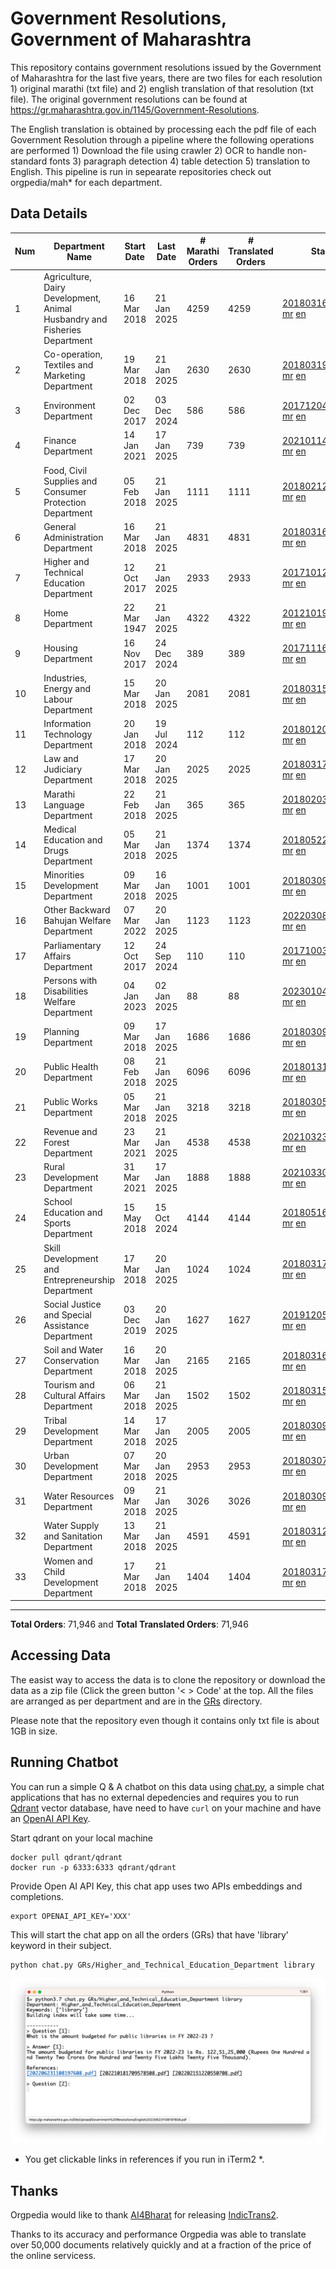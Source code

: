 # Government Resolutions, Government of Maharashtra

This repository contains government resolutions issued by the Government of Maharashtra for the last five years, there are two files for each resolution 1) original marathi (txt file) and 2) english translation of that resolution (txt file). The original government resolutions can be found at https://gr.maharashtra.gov.in/1145/Government-Resolutions.

The English translation is obtained by processing each the pdf file of each Government Resolution through a pipeline where the following operations are performed 1) Download the file using crawler 2) OCR to handle non-standard fonts 3) paragraph detection 4) table  detection 5) translation to English. This pipeline is run in sepearate repositories check out orgpedia/mah* for each department.


## Data Details

| Num | Department Name | Start Date | Last Date | # Marathi Orders | # Translated Orders | Starting Order | Last Order |
| --- | --------------- | ---------- | --------- | ---------------- | ------------------- | -------------- | ---------- |
| 1 | Agriculture, Dairy Development, Animal Husbandry and Fisheries Department | 16 Mar 2018 | 21 Jan 2025 | 4259 | 4259 | [201803161624182101.pdf](https://gr.maharashtra.gov.in/Site/Upload/Government%20Resolutions/English/201803161624182101.pdf) [mr](GRs/Agriculture,_Dairy_Development,_Animal_Husbandry_and_Fisheries_Department/201803161624182101.pdf.mr.txt) [en](GRs/Agriculture,_Dairy_Development,_Animal_Husbandry_and_Fisheries_Department/201803161624182101.pdf.en.txt) | [202501211708492601.pdf](https://gr.maharashtra.gov.in/Site/Upload/Government%20Resolutions/English/202501211708492601.pdf) [mr](GRs/Agriculture,_Dairy_Development,_Animal_Husbandry_and_Fisheries_Department/202501211708492601.pdf.mr.txt) [en](GRs/Agriculture,_Dairy_Development,_Animal_Husbandry_and_Fisheries_Department/202501211708492601.pdf.en.txt) |
| 2 | Co-operation, Textiles and Marketing Department | 19 Mar 2018 | 21 Jan 2025 | 2630 | 2630 | [201803191257576702.pdf](https://gr.maharashtra.gov.in/Site/Upload/Government%20Resolutions/English/201803191257576702.pdf) [mr](GRs/Co-operation,_Textiles_and_Marketing_Department/201803191257576702.pdf.mr.txt) [en](GRs/Co-operation,_Textiles_and_Marketing_Department/201803191257576702.pdf.en.txt) | [202501211447445602.pdf](https://gr.maharashtra.gov.in/Site/Upload/Government%20Resolutions/English/202501211447445602.pdf) [mr](GRs/Co-operation,_Textiles_and_Marketing_Department/202501211447445602.pdf.mr.txt) [en](GRs/Co-operation,_Textiles_and_Marketing_Department/202501211447445602.pdf.en.txt) |
| 3 | Environment Department | 02 Dec 2017 | 03 Dec 2024 | 586 | 586 | [201712041147216904.pdf](https://gr.maharashtra.gov.in/Site/Upload/Government%20Resolutions/English/201712041147216904.pdf) [mr](GRs/Environment_Department/201712041147216904.pdf.mr.txt) [en](GRs/Environment_Department/201712041147216904.pdf.en.txt) | [202412031148104104.pdf](https://gr.maharashtra.gov.in/Site/Upload/Government%20Resolutions/English/202412031148104104.pdf) [mr](GRs/Environment_Department/202412031148104104.pdf.mr.txt) [en](GRs/Environment_Department/202412031148104104.pdf.en.txt) |
| 4 | Finance Department | 14 Jan 2021 | 17 Jan 2025 | 739 | 739 | [202101141237329905.pdf](https://gr.maharashtra.gov.in/Site/Upload/Government%20Resolutions/English/202101141237329905.pdf) [mr](GRs/Finance_Department/202101141237329905.pdf.mr.txt) [en](GRs/Finance_Department/202101141237329905.pdf.en.txt) | [202501171646373405.pdf](https://gr.maharashtra.gov.in/Site/Upload/Government%20Resolutions/English/202501171646373405.pdf) [mr](GRs/Finance_Department/202501171646373405.pdf.mr.txt) [en](GRs/Finance_Department/202501171646373405.pdf.en.txt) |
| 5 | Food, Civil Supplies and Consumer Protection Department | 05 Feb 2018 | 21 Jan 2025 | 1111 | 1111 | [201802121244545806.pdf](https://gr.maharashtra.gov.in/Site/Upload/Government%20Resolutions/English/201802121244545806.pdf) [mr](GRs/Food,_Civil_Supplies_and_Consumer_Protection_Department/201802121244545806.pdf.mr.txt) [en](GRs/Food,_Civil_Supplies_and_Consumer_Protection_Department/201802121244545806.pdf.en.txt) | [202501211233366506.pdf](https://gr.maharashtra.gov.in/Site/Upload/Government%20Resolutions/English/202501211233366506....pdf) [mr](GRs/Food,_Civil_Supplies_and_Consumer_Protection_Department/202501211233366506.pdf.mr.txt) [en](GRs/Food,_Civil_Supplies_and_Consumer_Protection_Department/202501211233366506.pdf.en.txt) |
| 6 | General Administration Department | 16 Mar 2018 | 21 Jan 2025 | 4831 | 4831 | [201803161224022707.pdf](https://gr.maharashtra.gov.in/Site/Upload/Government%20Resolutions/English/201803161224022707.pdf) [mr](GRs/General_Administration_Department/201803161224022707.pdf.mr.txt) [en](GRs/General_Administration_Department/201803161224022707.pdf.en.txt) | [202501212010234507.pdf](https://gr.maharashtra.gov.in/Site/Upload/Government%20Resolutions/English/202501212010234507.pdf) [mr](GRs/General_Administration_Department/202501212010234507.pdf.mr.txt) [en](GRs/General_Administration_Department/202501212010234507.pdf.en.txt) |
| 7 | Higher and Technical Education Department | 12 Oct 2017 | 21 Jan 2025 | 2933 | 2933 | [201710121514029708.pdf](https://gr.maharashtra.gov.in/Site/Upload/Government%20Resolutions/English/201710121514029708.pdf) [mr](GRs/Higher_and_Technical_Education_Department/201710121514029708.pdf.mr.txt) [en](GRs/Higher_and_Technical_Education_Department/201710121514029708.pdf.en.txt) | [202501211632169008.pdf](https://gr.maharashtra.gov.in/Site/Upload/Government%20Resolutions/English/202501211632169008.pdf) [mr](GRs/Higher_and_Technical_Education_Department/202501211632169008.pdf.mr.txt) [en](GRs/Higher_and_Technical_Education_Department/202501211632169008.pdf.en.txt) |
| 8 | Home Department | 22 Mar 1947 | 21 Jan 2025 | 4322 | 4322 | [201210191648552129.pdf](https://gr.maharashtra.gov.in/Site/Upload/Government%20Resolutions/English/201210191648552129.pdf) [mr](GRs/Home_Department/201210191648552129.pdf.mr.txt) [en](GRs/Home_Department/201210191648552129.pdf.en.txt) | [202501211640498029.pdf](https://gr.maharashtra.gov.in/Site/Upload/Government%20Resolutions/English/202501211640498029.pdf) [mr](GRs/Home_Department/202501211640498029.pdf.mr.txt) [en](GRs/Home_Department/202501211640498029.pdf.en.txt) |
| 9 | Housing Department | 16 Nov 2017 | 24 Dec 2024 | 389 | 389 | [201711161447076609.pdf](https://gr.maharashtra.gov.in/Site/Upload/Government%20Resolutions/English/201711161447076609.pdf) [mr](GRs/Housing_Department/201711161447076609.pdf.mr.txt) [en](GRs/Housing_Department/201711161447076609.pdf.en.txt) | [202412241442052709.pdf](https://gr.maharashtra.gov.in/Site/Upload/Government%20Resolutions/English/202412241442052709.pdf) [mr](GRs/Housing_Department/202412241442052709.pdf.mr.txt) [en](GRs/Housing_Department/202412241442052709.pdf.en.txt) |
| 10 | Industries, Energy and Labour Department | 15 Mar 2018 | 20 Jan 2025 | 2081 | 2081 | [201803151204055010.pdf](https://gr.maharashtra.gov.in/Site/Upload/Government%20Resolutions/English/201803151204055010.pdf) [mr](GRs/Industries,_Energy_and_Labour_Department/201803151204055010.pdf.mr.txt) [en](GRs/Industries,_Energy_and_Labour_Department/201803151204055010.pdf.en.txt) | [202501201223416710.pdf](https://gr.maharashtra.gov.in/Site/Upload/Government%20Resolutions/English/202501201223416710.pdf) [mr](GRs/Industries,_Energy_and_Labour_Department/202501201223416710.pdf.mr.txt) [en](GRs/Industries,_Energy_and_Labour_Department/202501201223416710.pdf.en.txt) |
| 11 | Information Technology Department | 20 Jan 2018 | 19 Jul 2024 | 112 | 112 | [201801201843024511.pdf](https://gr.maharashtra.gov.in/Site/Upload/Government%20Resolutions/English/201801201843024511.pdf) [mr](GRs/Information_Technology_Department/201801201843024511.pdf.mr.txt) [en](GRs/Information_Technology_Department/201801201843024511.pdf.en.txt) | [202407191742379111.pdf](https://gr.maharashtra.gov.in/Site/Upload/Government%20Resolutions/English/202407191742379111.pdf) [mr](GRs/Information_Technology_Department/202407191742379111.pdf.mr.txt) [en](GRs/Information_Technology_Department/202407191742379111.pdf.en.txt) |
| 12 | Law and Judiciary Department | 17 Mar 2018 | 20 Jan 2025 | 2025 | 2025 | [201803171129290212.pdf](https://gr.maharashtra.gov.in/Site/Upload/Government%20Resolutions/English/201803171129290212.pdf) [mr](GRs/Law_and_Judiciary_Department/201803171129290212.pdf.mr.txt) [en](GRs/Law_and_Judiciary_Department/201803171129290212.pdf.en.txt) | [202501201433094412.pdf](https://gr.maharashtra.gov.in/Site/Upload/Government%20Resolutions/English/202501201433094412.pdf) [mr](GRs/Law_and_Judiciary_Department/202501201433094412.pdf.mr.txt) [en](GRs/Law_and_Judiciary_Department/202501201433094412.pdf.en.txt) |
| 13 | Marathi Language Department | 22 Feb 2018 | 21 Jan 2025 | 365 | 365 | [201802031549154233.pdf](https://gr.maharashtra.gov.in/Site/Upload/Government%20Resolutions/English/201802031549154233.pdf) [mr](GRs/Marathi_Language_Department/201802031549154233.pdf.mr.txt) [en](GRs/Marathi_Language_Department/201802031549154233.pdf.en.txt) | [202501211547154133.pdf](https://gr.maharashtra.gov.in/Site/Upload/Government%20Resolutions/English/202501211547154133.pdf) [mr](GRs/Marathi_Language_Department/202501211547154133.pdf.mr.txt) [en](GRs/Marathi_Language_Department/202501211547154133.pdf.en.txt) |
| 14 | Medical Education and Drugs Department | 05 Mar 2018 | 21 Jan 2025 | 1374 | 1374 | [201805221424292513.pdf](https://gr.maharashtra.gov.in/Site/Upload/Government%20Resolutions/English/201805221424292513.pdf) [mr](GRs/Medical_Education_and_Drugs_Department/201805221424292513.pdf.mr.txt) [en](GRs/Medical_Education_and_Drugs_Department/201805221424292513.pdf.en.txt) | [202501211743400413.pdf](https://gr.maharashtra.gov.in/Site/Upload/Government%20Resolutions/English/202501211743400413.pdf) [mr](GRs/Medical_Education_and_Drugs_Department/202501211743400413.pdf.mr.txt) [en](GRs/Medical_Education_and_Drugs_Department/202501211743400413.pdf.en.txt) |
| 15 | Minorities Development Department | 09 Mar 2018 | 16 Jan 2025 | 1001 | 1001 | [201803091218355314.pdf](https://gr.maharashtra.gov.in/Site/Upload/Government%20Resolutions/English/201803091218355314.pdf) [mr](GRs/Minorities_Development_Department/201803091218355314.pdf.mr.txt) [en](GRs/Minorities_Development_Department/201803091218355314.pdf.en.txt) | [202501161140305714.pdf](https://gr.maharashtra.gov.in/Site/Upload/Government%20Resolutions/English/202501161140305714.pdf) [mr](GRs/Minorities_Development_Department/202501161140305714.pdf.mr.txt) [en](GRs/Minorities_Development_Department/202501161140305714.pdf.en.txt) |
| 16 | Other Backward Bahujan Welfare Department | 07 Mar 2022 | 20 Jan 2025 | 1123 | 1123 | [202203081752439334.pdf](https://gr.maharashtra.gov.in/Site/Upload/Government%20Resolutions/English/202203081752439334.pdf) [mr](GRs/Other_Backward_Bahujan_Welfare_Department/202203081752439334.pdf.mr.txt) [en](GRs/Other_Backward_Bahujan_Welfare_Department/202203081752439334.pdf.en.txt) | [202501201542425734.pdf](https://gr.maharashtra.gov.in/Site/Upload/Government%20Resolutions/English/202501201542425734.pdf) [mr](GRs/Other_Backward_Bahujan_Welfare_Department/202501201542425734.pdf.mr.txt) [en](GRs/Other_Backward_Bahujan_Welfare_Department/202501201542425734.pdf.en.txt) |
| 17 | Parliamentary Affairs Department | 12 Oct 2017 | 24 Sep 2024 | 110 | 110 | [201710031642378615.pdf](https://gr.maharashtra.gov.in/Site/Upload/Government%20Resolutions/English/201710031642378615.pdf) [mr](GRs/Parliamentary_Affairs_Department/201710031642378615.pdf.mr.txt) [en](GRs/Parliamentary_Affairs_Department/201710031642378615.pdf.en.txt) | [202409241152433515.pdf](https://gr.maharashtra.gov.in/Site/Upload/Government%20Resolutions/English/202409241152433515.pdf) [mr](GRs/Parliamentary_Affairs_Department/202409241152433515.pdf.mr.txt) [en](GRs/Parliamentary_Affairs_Department/202409241152433515.pdf.en.txt) |
| 18 | Persons with Disabilities Welfare Department | 04 Jan 2023 | 02 Jan 2025 | 88 | 88 | [202301041906309635.pdf](https://gr.maharashtra.gov.in/Site/Upload/Government%20Resolutions/English/202301041906309635.pdf) [mr](GRs/Persons_with_Disabilities_Welfare_Department/202301041906309635.pdf.mr.txt) [en](GRs/Persons_with_Disabilities_Welfare_Department/202301041906309635.pdf.en.txt) | [202501021211428035.pdf](https://gr.maharashtra.gov.in/Site/Upload/Government%20Resolutions/English/202501021211428035...pdf) [mr](GRs/Persons_with_Disabilities_Welfare_Department/202501021211428035.pdf.mr.txt) [en](GRs/Persons_with_Disabilities_Welfare_Department/202501021211428035.pdf.en.txt) |
| 19 | Planning Department | 09 Mar 2018 | 17 Jan 2025 | 1686 | 1686 | [201803091441032716.pdf](https://gr.maharashtra.gov.in/Site/Upload/Government%20Resolutions/English/201803091441032716.pdf) [mr](GRs/Planning_Department/201803091441032716.pdf.mr.txt) [en](GRs/Planning_Department/201803091441032716.pdf.en.txt) | [202501171520052216.pdf](https://gr.maharashtra.gov.in/Site/Upload/Government%20Resolutions/English/202501171520052216.pdf) [mr](GRs/Planning_Department/202501171520052216.pdf.mr.txt) [en](GRs/Planning_Department/202501171520052216.pdf.en.txt) |
| 20 | Public Health Department | 08 Feb 2018 | 21 Jan 2025 | 6096 | 6096 | [201801311722275417.pdf](https://gr.maharashtra.gov.in/Site/Upload/Government%20Resolutions/English/201801311722275417.pdf) [mr](GRs/Public_Health_Department/201801311722275417.pdf.mr.txt) [en](GRs/Public_Health_Department/201801311722275417.pdf.en.txt) | [202501211452567917.pdf](https://gr.maharashtra.gov.in/Site/Upload/Government%20Resolutions/English/202501211452567917.pdf) [mr](GRs/Public_Health_Department/202501211452567917.pdf.mr.txt) [en](GRs/Public_Health_Department/202501211452567917.pdf.en.txt) |
| 21 | Public Works Department | 05 Mar 2018 | 21 Jan 2025 | 3218 | 3218 | [201803051515468118.pdf](https://gr.maharashtra.gov.in/Site/Upload/Government%20Resolutions/English/201803051515468118.pdf) [mr](GRs/Public_Works_Department/201803051515468118.pdf.mr.txt) [en](GRs/Public_Works_Department/201803051515468118.pdf.en.txt) | [202501211508572118.pdf](https://gr.maharashtra.gov.in/Site/Upload/Government%20Resolutions/English/202501211508572118.pdf) [mr](GRs/Public_Works_Department/202501211508572118.pdf.mr.txt) [en](GRs/Public_Works_Department/202501211508572118.pdf.en.txt) |
| 22 | Revenue and Forest Department | 23 Mar 2021 | 21 Jan 2025 | 4538 | 4538 | [202103231328393119.pdf](https://gr.maharashtra.gov.in/Site/Upload/Government%20Resolutions/English/202103231328393119.pdf) [mr](GRs/Revenue_and_Forest_Department/202103231328393119.pdf.mr.txt) [en](GRs/Revenue_and_Forest_Department/202103231328393119.pdf.en.txt) | [202501211742007819.pdf](https://gr.maharashtra.gov.in/Site/Upload/Government%20Resolutions/English/202501211742007819.pdf) [mr](GRs/Revenue_and_Forest_Department/202501211742007819.pdf.mr.txt) [en](GRs/Revenue_and_Forest_Department/202501211742007819.pdf.en.txt) |
| 23 | Rural Development Department | 31 Mar 2021 | 17 Jan 2025 | 1888 | 1888 | [202103301021181120.pdf](https://gr.maharashtra.gov.in/Site/Upload/Government%20Resolutions/English/202103301021181120.pdf) [mr](GRs/Rural_Development_Department/202103301021181120.pdf.mr.txt) [en](GRs/Rural_Development_Department/202103301021181120.pdf.en.txt) | [202501171547439520.pdf](https://gr.maharashtra.gov.in/Site/Upload/Government%20Resolutions/English/202501171547439520.pdf) [mr](GRs/Rural_Development_Department/202501171547439520.pdf.mr.txt) [en](GRs/Rural_Development_Department/202501171547439520.pdf.en.txt) |
| 24 | School Education and Sports Department | 15 May 2018 | 15 Oct 2024 | 4144 | 4144 | [201805161114241221.pdf](https://gr.maharashtra.gov.in/Site/Upload/Government%20Resolutions/English/201805161114241221.pdf) [mr](GRs/School_Education_and_Sports_Department/201805161114241221.pdf.mr.txt) [en](GRs/School_Education_and_Sports_Department/201805161114241221.pdf.en.txt) | [202410152127537021.pdf](https://gr.maharashtra.gov.in/Site/Upload/Government%20Resolutions/English/202410152127537021.pdf) [mr](GRs/School_Education_and_Sports_Department/202410152127537021.pdf.mr.txt) [en](GRs/School_Education_and_Sports_Department/202410152127537021.pdf.en.txt) |
| 25 | Skill Development and Entrepreneurship Department | 17 Mar 2018 | 20 Jan 2025 | 1024 | 1024 | [201803171322099003.pdf](https://gr.maharashtra.gov.in/Site/Upload/Government%20Resolutions/English/201803171322099003.pdf) [mr](GRs/Skill_Development_and_Entrepreneurship_Department/201803171322099003.pdf.mr.txt) [en](GRs/Skill_Development_and_Entrepreneurship_Department/201803171322099003.pdf.en.txt) | [202501201733569603.pdf](https://gr.maharashtra.gov.in/Site/Upload/Government%20Resolutions/English/202501201733569603.pdf) [mr](GRs/Skill_Development_and_Entrepreneurship_Department/202501201733569603.pdf.mr.txt) [en](GRs/Skill_Development_and_Entrepreneurship_Department/202501201733569603.pdf.en.txt) |
| 26 | Social Justice and Special Assistance Department | 03 Dec 2019 | 20 Jan 2025 | 1627 | 1627 | [201912051107011622.pdf](https://gr.maharashtra.gov.in/Site/Upload/Government%20Resolutions/English/201912051107011622.pdf) [mr](GRs/Social_Justice_and_Special_Assistance_Department/201912051107011622.pdf.mr.txt) [en](GRs/Social_Justice_and_Special_Assistance_Department/201912051107011622.pdf.en.txt) | [202501201821038822.pdf](https://gr.maharashtra.gov.in/Site/Upload/Government%20Resolutions/English/202501201821038822.pdf) [mr](GRs/Social_Justice_and_Special_Assistance_Department/202501201821038822.pdf.mr.txt) [en](GRs/Social_Justice_and_Special_Assistance_Department/202501201821038822.pdf.en.txt) |
| 27 | Soil and Water Conservation Department | 16 Mar 2018 | 20 Jan 2025 | 2165 | 2165 | [201803161247582426.pdf](https://gr.maharashtra.gov.in/Site/Upload/Government%20Resolutions/English/201803161247582426.pdf) [mr](GRs/Soil_and_Water_Conservation_Department/201803161247582426.pdf.mr.txt) [en](GRs/Soil_and_Water_Conservation_Department/201803161247582426.pdf.en.txt) | [202501201841241726.pdf](https://gr.maharashtra.gov.in/Site/Upload/Government%20Resolutions/English/202501201841241726.pdf) [mr](GRs/Soil_and_Water_Conservation_Department/202501201841241726.pdf.mr.txt) [en](GRs/Soil_and_Water_Conservation_Department/202501201841241726.pdf.en.txt) |
| 28 | Tourism and Cultural Affairs Department | 06 Mar 2018 | 21 Jan 2025 | 1502 | 1502 | [201803151055091823.pdf](https://gr.maharashtra.gov.in/Site/Upload/Government%20Resolutions/English/201803151055091823.pdf) [mr](GRs/Tourism_and_Cultural_Affairs_Department/201803151055091823.pdf.mr.txt) [en](GRs/Tourism_and_Cultural_Affairs_Department/201803151055091823.pdf.en.txt) | [202501211628124023.pdf](https://gr.maharashtra.gov.in/Site/Upload/Government%20Resolutions/English/202501211628124023.pdf) [mr](GRs/Tourism_and_Cultural_Affairs_Department/202501211628124023.pdf.mr.txt) [en](GRs/Tourism_and_Cultural_Affairs_Department/202501211628124023.pdf.en.txt) |
| 29 | Tribal Development Department | 14 Mar 2018 | 17 Jan 2025 | 2005 | 2005 | [201803091105184924.pdf](https://gr.maharashtra.gov.in/Site/Upload/Government%20Resolutions/English/201803091105184924.pdf) [mr](GRs/Tribal_Development_Department/201803091105184924.pdf.mr.txt) [en](GRs/Tribal_Development_Department/201803091105184924.pdf.en.txt) | [202501171337089624.pdf](https://gr.maharashtra.gov.in/Site/Upload/Government%20Resolutions/English/202501171337089624.pdf) [mr](GRs/Tribal_Development_Department/202501171337089624.pdf.mr.txt) [en](GRs/Tribal_Development_Department/202501171337089624.pdf.en.txt) |
| 30 | Urban Development Department | 07 Mar 2018 | 20 Jan 2025 | 2953 | 2953 | [201803071203178325.pdf](https://gr.maharashtra.gov.in/Site/Upload/Government%20Resolutions/English/201803071203178325.pdf) [mr](GRs/Urban_Development_Department/201803071203178325.pdf.mr.txt) [en](GRs/Urban_Development_Department/201803071203178325.pdf.en.txt) | [202501201705413825.pdf](https://gr.maharashtra.gov.in/Site/Upload/Government%20Resolutions/English/202501201705413825.pdf) [mr](GRs/Urban_Development_Department/202501201705413825.pdf.mr.txt) [en](GRs/Urban_Development_Department/202501201705413825.pdf.en.txt) |
| 31 | Water Resources Department | 09 Mar 2018 | 21 Jan 2025 | 3026 | 3026 | [201803091034435527.pdf](https://gr.maharashtra.gov.in/Site/Upload/Government%20Resolutions/English/201803091034435527.pdf) [mr](GRs/Water_Resources_Department/201803091034435527.pdf.mr.txt) [en](GRs/Water_Resources_Department/201803091034435527.pdf.en.txt) | [202501211656033027.pdf](https://gr.maharashtra.gov.in/Site/Upload/Government%20Resolutions/English/202501211656033027.pdf) [mr](GRs/Water_Resources_Department/202501211656033027.pdf.mr.txt) [en](GRs/Water_Resources_Department/202501211656033027.pdf.en.txt) |
| 32 | Water Supply and Sanitation Department | 13 Mar 2018 | 21 Jan 2025 | 4591 | 4591 | [201803121414108428.pdf](https://gr.maharashtra.gov.in/Site/Upload/Government%20Resolutions/English/201803121414108428.pdf) [mr](GRs/Water_Supply_and_Sanitation_Department/201803121414108428.pdf.mr.txt) [en](GRs/Water_Supply_and_Sanitation_Department/201803121414108428.pdf.en.txt) | [202501211343025928.pdf](https://gr.maharashtra.gov.in/Site/Upload/Government%20Resolutions/English/202501211343025928.pdf) [mr](GRs/Water_Supply_and_Sanitation_Department/202501211343025928.pdf.mr.txt) [en](GRs/Water_Supply_and_Sanitation_Department/202501211343025928.pdf.en.txt) |
| 33 | Women and Child Development Department | 17 Mar 2018 | 21 Jan 2025 | 1404 | 1404 | [201803171539444330.pdf](https://gr.maharashtra.gov.in/Site/Upload/Government%20Resolutions/English/201803171539444330.pdf) [mr](GRs/Women_and_Child_Development_Department/201803171539444330.pdf.mr.txt) [en](GRs/Women_and_Child_Development_Department/201803171539444330.pdf.en.txt) | [202501211644183530.pdf](https://gr.maharashtra.gov.in/Site/Upload/Government%20Resolutions/English/202501211644183530.pdf) [mr](GRs/Women_and_Child_Development_Department/202501211644183530.pdf.mr.txt) [en](GRs/Women_and_Child_Development_Department/202501211644183530.pdf.en.txt) |
----------------------------------------------------------------------------------------------------

**Total Orders**: 71,946 and **Total Translated Orders**: 71,946
## Accessing Data

The easist way to access the data is to clone the repository or download the data as a zip file (Click the green button '< > Code' at the top. All the files are arranged as per department and are in the [GRs](GRs) directory.

Please note that the repository even though it contains only txt file is about 1GB in size.

## Running Chatbot

You can run a simple Q & A chatbot on this data using [chat.py](chat.py), a simple chat applications that has no external depedencies and requires you to run [Qdrant](https://qdrant.tech/) vector database, have need to have `curl` on your machine and have an [OpenAI API Key](https://help.openai.com/en/articles/4936850-where-do-i-find-my-secret-api-key).

Start qdrant on your local machine
```shell
docker pull qdrant/qdrant
docker run -p 6333:6333 qdrant/qdrant
```

Provide Open AI API Key, this chat app uses two APIs embeddings and completions.
```shell
export OPENAI_API_KEY='XXX'
```

This will start the chat app on all the orders (GRs) that have 'library' keyword in their subject.

```shell
python chat.py GRs/Higher_and_Technical_Education_Department library
```

![screenshot of running chat.py](screenshot.png)

* You get clickable links in references if you run in iTerm2 *.

## Thanks

Orgpedia would like to thank [AI4Bharat](https://ai4bharat.iitm.ac.in/) for releasing [IndicTrans2](https://github.com/AI4Bharat/IndicTrans2).

Thanks to its accuracy and performance Orgpedia was able to translate over 50,000 documents relatively quickly and at a fraction of the price of the online servicess.

